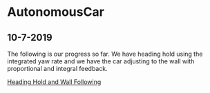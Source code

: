 # AutonomousCar

## 10-7-2019 
The following is our progress so far. We have heading hold using the integrated yaw rate and we have the car adjusting to the wall with proportional and integral feedback.

[Heading Hold and Wall Following](https://www.google.com)

